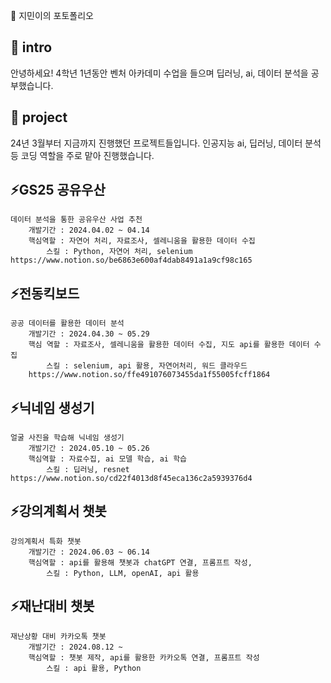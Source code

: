 

<!--## Hi there 👋
**jiminnnnnn/jiminnnnnn** is a ✨ _special_ ✨ repository because its `README.md` (this file) appears on your GitHub profile.

Here are some ideas to get you started:

- 🔭 I’m currently working on ...
- 🌱 I’m currently learning ...
- 👯 I’m looking to collaborate on ...
- 🤔 I’m looking for help with ...
- 💬 Ask me about ...
- 📫 How to reach me: ...
- 😄 Pronouns: ...
- ⚡ Fun fact: ...
-->

💬 지민이의 포토폴리오

## 👋 intro
안녕하세요! 4학년 1년동안 벤처 아카데미 수업을 들으며 딥러닝, ai, 데이터 분석을 공부했습니다.

## 🌱 project
24년 3월부터 지금까지 진행했던 프로젝트들입니다. 인공지능 ai, 딥러닝, 데이터 분석 등 코딩 역할을 주로 맡아 진행했습니다.

## ⚡GS25 공유우산
	데이터 분석을 통한 공유우산 사업 추천
		개발기간 : 2024.04.02 ~ 04.14
		핵심역할 : 자연어 처리, 자료조사, 셀레니움을 활용한 데이터 수집
			스킬 : Python, 자연어 처리, selenium
	https://www.notion.so/be6863e600af4dab8491a1a9cf98c165

## ⚡전동킥보드
	공공 데이터를 활용한 데이터 분석
		개발기간 : 2024.04.30 ~ 05.29
		핵심 역할 : 자료조사, 셀레니움을 활용한 데이터 수집, 지도 api를 활용한 데이터 수집
			스킬 : selenium, api 활용, 자연어처리, 워드 클라우드
    	https://www.notion.so/ffe491076073455da1f55005fcff1864

## ⚡닉네임 생성기
	얼굴 사진을 학습해 닉네임 생성기
		개발기간 : 2024.05.10 ~ 05.26
		핵심역할 : 자료수집, ai 모델 학습, ai 학습
			스킬 : 딥러닝, resnet 
	https://www.notion.so/cd22f4013d8f45eca136c2a5939376d4
## ⚡강의계획서 챗봇
	강의계획서 특화 챗봇
		개발기간 : 2024.06.03 ~ 06.14
		핵심역할 : api를 활용해 챗봇과 chatGPT 연결, 프롬프트 작성,  
			스킬 : Python, LLM, openAI, api 활용
    
## ⚡재난대비 챗봇
	재난상황 대비 카카오톡 챗봇
		개발기간 : 2024.08.12 ~ 
		핵심역할 : 챗봇 제작, api를 활용한 카카오톡 연결, 프롬프트 작성
			스킬 : api 활용, Python
